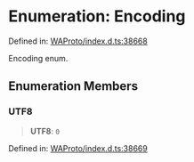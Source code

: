 # Enumeration: Encoding

Defined in: [WAProto/index.d.ts:38668](https://github.com/Fokusdotid/Baileys/blob/982cc5b3c62bfc7b56d2f8f8427b6c1a2dda856f/WAProto/index.d.ts#L38668)

Encoding enum.

## Enumeration Members

### UTF8

> **UTF8**: `0`

Defined in: [WAProto/index.d.ts:38669](https://github.com/Fokusdotid/Baileys/blob/982cc5b3c62bfc7b56d2f8f8427b6c1a2dda856f/WAProto/index.d.ts#L38669)
